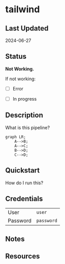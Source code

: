 # tailwind

## Last Updated

2024-06-27

## Status

**Not Working.**

If not working:

- [ ] Error

- [ ] In progress

## Description

What is this pipeline?

```mermaid
graph LR;
    A-->B;
    A-->C;
    B-->D;
    C-->D;

```

## Quickstart

How do I run this?

## Credentials

|          |            |
| -------- | ---------- |
| User     | `user`     |
| Password | `password` |

## Notes

## Resources
